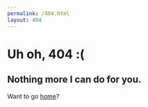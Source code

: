 ```yaml
---
permalink: /404.html
layout: 404
---
```

# Uh oh, 404 :(
## Nothing more I can do for you.
Want to go [home](/index.html)?